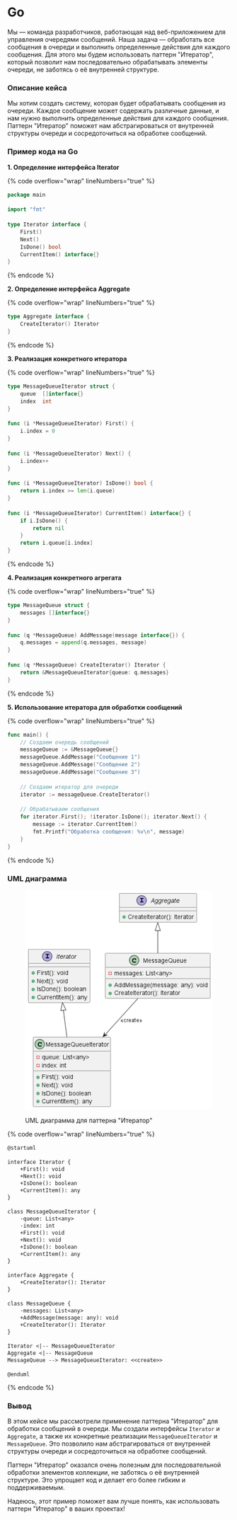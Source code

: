 # Go

Мы — команда разработчиков, работающая над веб-приложением для управления очередями сообщений. Наша задача — обработать все сообщения в очереди и выполнить определенные действия для каждого сообщения. Для этого мы будем использовать паттерн "Итератор", который позволит нам последовательно обрабатывать элементы очереди, не заботясь о её внутренней структуре.

### Описание кейса

Мы хотим создать систему, которая будет обрабатывать сообщения из очереди. Каждое сообщение может содержать различные данные, и нам нужно выполнить определенные действия для каждого сообщения. Паттерн "Итератор" поможет нам абстрагироваться от внутренней структуры очереди и сосредоточиться на обработке сообщений.

### Пример кода на Go

**1. Определение интерфейса Iterator**

{% code overflow="wrap" lineNumbers="true" %}
```go
package main

import "fmt"

type Iterator interface {
    First()
    Next()
    IsDone() bool
    CurrentItem() interface{}
}
```
{% endcode %}

**2. Определение интерфейса Aggregate**

{% code overflow="wrap" lineNumbers="true" %}
```go
type Aggregate interface {
    CreateIterator() Iterator
}
```
{% endcode %}

**3. Реализация конкретного итератора**

{% code overflow="wrap" lineNumbers="true" %}
```go
type MessageQueueIterator struct {
    queue  []interface{}
    index  int
}

func (i *MessageQueueIterator) First() {
    i.index = 0
}

func (i *MessageQueueIterator) Next() {
    i.index++
}

func (i *MessageQueueIterator) IsDone() bool {
    return i.index >= len(i.queue)
}

func (i *MessageQueueIterator) CurrentItem() interface{} {
    if i.IsDone() {
        return nil
    }
    return i.queue[i.index]
}
```
{% endcode %}

**4. Реализация конкретного агрегата**

{% code overflow="wrap" lineNumbers="true" %}
```go
type MessageQueue struct {
    messages []interface{}
}

func (q *MessageQueue) AddMessage(message interface{}) {
    q.messages = append(q.messages, message)
}

func (q *MessageQueue) CreateIterator() Iterator {
    return &MessageQueueIterator{queue: q.messages}
}
```
{% endcode %}

**5. Использование итератора для обработки сообщений**

{% code overflow="wrap" lineNumbers="true" %}
```go
func main() {
    // Создаем очередь сообщений
    messageQueue := &MessageQueue{}
    messageQueue.AddMessage("Сообщение 1")
    messageQueue.AddMessage("Сообщение 2")
    messageQueue.AddMessage("Сообщение 3")

    // Создаем итератор для очереди
    iterator := messageQueue.CreateIterator()

    // Обрабатываем сообщения
    for iterator.First(); !iterator.IsDone(); iterator.Next() {
        message := iterator.CurrentItem()
        fmt.Printf("Обработка сообщения: %v\n", message)
    }
}
```
{% endcode %}

### UML диаграмма

<figure><img src="../../../../../.gitbook/assets/image (1) (1) (1) (1) (1) (1) (1) (1) (1) (1) (1).png" alt=""><figcaption><p>UML диаграмма для паттерна "Итератор"</p></figcaption></figure>

{% code overflow="wrap" lineNumbers="true" %}
```plantuml
@startuml

interface Iterator {
    +First(): void
    +Next(): void
    +IsDone(): boolean
    +CurrentItem(): any
}

class MessageQueueIterator {
    -queue: List<any>
    -index: int
    +First(): void
    +Next(): void
    +IsDone(): boolean
    +CurrentItem(): any
}

interface Aggregate {
    +CreateIterator(): Iterator
}

class MessageQueue {
    -messages: List<any>
    +AddMessage(message: any): void
    +CreateIterator(): Iterator
}

Iterator <|-- MessageQueueIterator
Aggregate <|-- MessageQueue
MessageQueue --> MessageQueueIterator: <<create>>

@enduml
```
{% endcode %}

### Вывод

В этом кейсе мы рассмотрели применение паттерна "Итератор" для обработки сообщений в очереди. Мы создали интерфейсы `Iterator` и `Aggregate`, а также их конкретные реализации `MessageQueueIterator` и `MessageQueue`. Это позволило нам абстрагироваться от внутренней структуры очереди и сосредоточиться на обработке сообщений.

Паттерн "Итератор" оказался очень полезным для последовательной обработки элементов коллекции, не заботясь о её внутренней структуре. Это упрощает код и делает его более гибким и поддерживаемым.

Надеюсь, этот пример поможет вам лучше понять, как использовать паттерн "Итератор" в ваших проектах!
